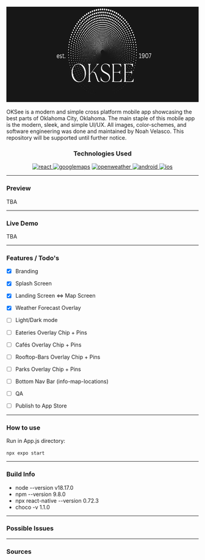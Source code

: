 <p align="center">
<img src="./assets/images/logo_land.png" alt="Alternative text" title="App Splash Logo" height="250"/>
</p>

OKSee is a modern and simple cross platform mobile app showcasing the best parts of Oklahoma City, Oklahoma. The main staple of this mobile app is the modern, sleek, and simple UI/UX. All images, color-schemes, and software engineering was done and maintained by Noah Velasco. This repository will be supported until further notice.

<h3 align="center">Technologies Used</h3>
<p align="center">
<a href="https://reactnative.dev/docs/getting-started?guide=android" target="_blank" rel="noreferrer"> <img src="https://www.vectorlogo.zone/logos/reactjs/reactjs-ar21.svg" alt="react"  height="40"/></a><a href="https://www.google.com/maps" target="_blank" rel="noreferrer"> 
<img src="https://www.vectorlogo.zone/logos/google_maps/google_maps-icon.svg" alt="googlemaps"  height="40"/></a> <a href="https://openweathermap.org/api" target="_blank" rel="noreferrer"> <img src="https://openweathermap.org/themes/openweathermap/assets/img/logo_white_cropped.png" alt="openweather"  height="40"/></a><a href="https://www.android.com" target="_blank" rel="noreferrer"> <img src="https://www.vectorlogo.zone/logos/android/android-icon.svg" alt="android"  height="40"/></a><a href="https://www.apple.com/iphone/" target="_blank" rel="noreferrer"> <img src="https://www.vectorlogo.zone/logos/apple/apple-tile.svg" alt="ios"  height="40"/></a>

</p>

---
### Preview
TBA
<!-- <p align="center">
<img src=".\AppPreview\1.png" alt="" height="500"/>
<img src=".\AppPreview\2.png" alt="" height="500"/>
<img src=".\AppPreview\3.png" alt="" height="500"/>
</p> -->

---
### Live Demo 
TBA

---
### Features / Todo's
- [x] Branding
- [x] Splash Screen
- [x] Landing Screen <=> Map Screen
- [x] Weather Forecast Overlay
- [ ] Light/Dark mode
- [ ] Eateries Overlay Chip + Pins
- [ ] Cafés Overlay Chip + Pins
- [ ] Rooftop-Bars Overlay Chip + Pins
- [ ] Parks Overlay Chip + Pins
- [ ] Bottom Nav Bar (info-map-locations)
- [ ] QA
- [ ] Publish to App Store


---
### How to use
Run in App.js directory:

`npx expo start`


---

### Build Info
* node --version v18.17.0
* npm --version 9.8.0
* npx react-native --version 0.72.3
* choco -v 1.1.0
--- 

### Possible Issues

---
### Sources


